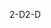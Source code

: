 <span data-ttu-id="3f504-101">2-D</span><span class="sxs-lookup"><span data-stu-id="3f504-101">2-D</span></span>